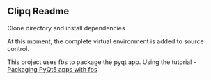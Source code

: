 ## Clipq Readme

Clone directory and install dependencies

At this moment, the complete virtual environment is added to source control.

This project uses fbs to package the pyqt app. Using the tutorial - [Packaging PyQt5 apps with fbs](https://www.mfitzp.com/article/packaging-pyqt5-apps-with-fbs/)
